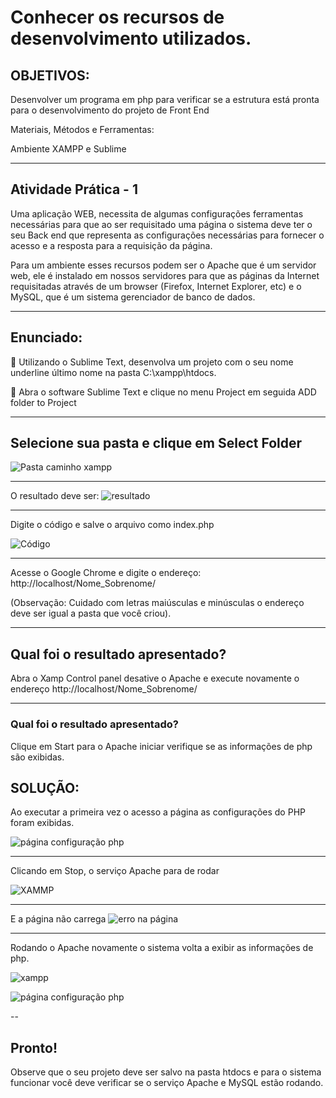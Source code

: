 # Conhecer os recursos de desenvolvimento utilizados.



## OBJETIVOS:

Desenvolver um programa em php para verificar se a estrutura está pronta para o desenvolvimento do projeto de Front End



Materiais, Métodos e Ferramentas:

Ambiente XAMPP e Sublime

---

## Atividade Prática - 1

Uma aplicação WEB, necessita de algumas configurações ferramentas necessárias para que ao ser requisitado uma página o sistema deve ter o seu Back end que representa as configurações necessárias para fornecer o acesso e a resposta para a requisição da página.

Para um ambiente esses recursos podem ser o Apache que é um servidor web, ele é instalado em nossos servidores para que as páginas da Internet requisitadas através de um browser (Firefox, Internet Explorer, etc) e o MySQL, que é um sistema gerenciador de banco de dados.

---
## Enunciado:

📘 Utilizando o Sublime Text, desenvolva um projeto com o seu nome underline último nome na pasta C:\xampp\htdocs.
 

📖 Abra o software Sublime Text e clique no menu Project em seguida ADD folder to Project
 

 ---

## Selecione sua pasta e clique em Select Folder

![Pasta caminho xampp](image.png)

 
---
O resultado deve ser:
![resultado](image-1.png)

---
Digite o código e salve o arquivo como index.php

![Código](image-2.png)


---


Acesse o Google Chrome e digite o endereço: http://localhost/Nome_Sobrenome/

(Observação: Cuidado com letras maiúsculas e minúsculas o endereço deve ser igual a pasta que você criou).

---
 ## Qual foi o resultado apresentado? 

Abra o Xamp Control panel desative o Apache e execute novamente o endereço http://localhost/Nome_Sobrenome/

--- 

### Qual foi o resultado apresentado? 

Clique em Start para o Apache iniciar verifique se as informações de php são exibidas.



## SOLUÇÃO:

Ao executar a primeira vez o acesso a página as configurações do PHP foram exibidas.

![página configuração php](image-3.png)

---

Clicando em Stop, o serviço Apache para de rodar

![XAMMP](image-4.png)

---


E a página não carrega
![erro na página](image-5.png)

---

Rodando o Apache novamente o sistema volta a exibir as informações de php.

![xampp](image-6.png)

![página configuração php](image-7.png)

--
## Pronto!

Observe que o seu projeto deve ser salvo na pasta htdocs e para o sistema funcionar você deve verificar se o serviço Apache e MySQL estão rodando.
